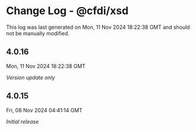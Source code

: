 # Change Log - @cfdi/xsd

This log was last generated on Mon, 11 Nov 2024 18:22:38 GMT and should not be manually modified.

## 4.0.16
Mon, 11 Nov 2024 18:22:38 GMT

_Version update only_

## 4.0.15
Fri, 08 Nov 2024 04:41:14 GMT

_Initial release_

